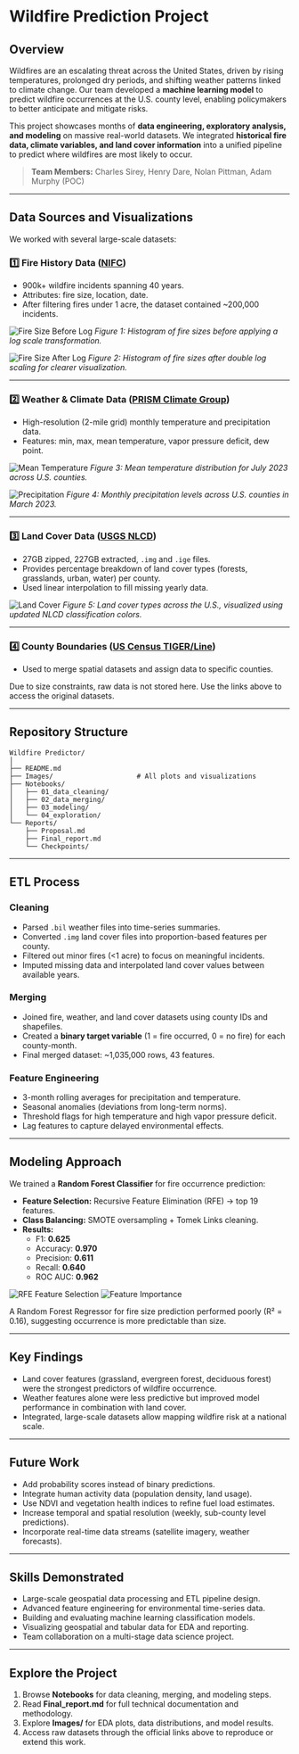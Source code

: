 
# Wildfire Prediction Project

## Overview
Wildfires are an escalating threat across the United States, driven by rising temperatures, prolonged dry periods, and shifting weather patterns linked to climate change. Our team developed a **machine learning model** to predict wildfire occurrences at the U.S. county level, enabling policymakers to better anticipate and mitigate risks.

This project showcases months of **data engineering, exploratory analysis, and modeling** on massive real-world datasets. We integrated **historical fire data, climate variables, and land cover information** into a unified pipeline to predict where wildfires are most likely to occur.

> **Team Members:** Charles Sirey, Henry Dare, Nolan Pittman, Adam Murphy (POC)

---

## Data Sources and Visualizations
We worked with several large-scale datasets:

### 1️⃣ Fire History Data ([NIFC](https://data-nifc.opendata.arcgis.com/search?tags=historic_wildlandfire_opendata%2CCategory))
- 900k+ wildfire incidents spanning 40 years.
- Attributes: fire size, location, date.
- After filtering fires under 1 acre, the dataset contained ~200,000 incidents.

![Fire Size Before Log](Images/Fire_before.png)
*Figure 1: Histogram of fire sizes before applying a log scale transformation.*

![Fire Size After Log](Images/Fire-after.png)
*Figure 2: Histogram of fire sizes after double log scaling for clearer visualization.*

---

### 2️⃣ Weather & Climate Data ([PRISM Climate Group](https://prism.oregonstate.edu/))
- High-resolution (2-mile grid) monthly temperature and precipitation data.
- Features: min, max, mean temperature, vapor pressure deficit, dew point.

![Mean Temperature](Images/meantemp.png)
*Figure 3: Mean temperature distribution for July 2023 across U.S. counties.*

![Precipitation](Images/precipitation.png)
*Figure 4: Monthly precipitation levels across U.S. counties in March 2023.*

---

### 3️⃣ Land Cover Data ([USGS NLCD](https://www.mrlc.gov/data/national-land-cover-database-nlcd-2021))
- 27GB zipped, 227GB extracted, `.img` and `.ige` files.
- Provides percentage breakdown of land cover types (forests, grasslands, urban, water) per county.
- Used linear interpolation to fill missing yearly data.

![Land Cover](Images/Land-cover.png)
*Figure 5: Land cover types across the U.S., visualized using updated NLCD classification colors.*

---

### 4️⃣ County Boundaries ([US Census TIGER/Line](https://www.census.gov/geographies/mapping-files/time-series/geo/tiger-line-file.2023.html#list-tab-790442341))
- Used to merge spatial datasets and assign data to specific counties.

Due to size constraints, raw data is not stored here. Use the links above to access the original datasets.

---

## Repository Structure

```
Wildfire Predictor/
│
├── README.md
├── Images/                     # All plots and visualizations
├── Notebooks/
│   ├── 01_data_cleaning/
│   ├── 02_data_merging/
│   ├── 03_modeling/
│   └── 04_exploration/
└── Reports/
    ├── Proposal.md
    ├── Final_report.md
    └── Checkpoints/
```

---

## ETL Process
### Cleaning
- Parsed `.bil` weather files into time-series summaries.
- Converted `.img` land cover files into proportion-based features per county.
- Filtered out minor fires (<1 acre) to focus on meaningful incidents.
- Imputed missing data and interpolated land cover values between available years.

### Merging
- Joined fire, weather, and land cover datasets using county IDs and shapefiles.
- Created a **binary target variable** (1 = fire occurred, 0 = no fire) for each county-month.
- Final merged dataset: ~1,035,000 rows, 43 features.

### Feature Engineering
- 3-month rolling averages for precipitation and temperature.
- Seasonal anomalies (deviations from long-term norms).
- Threshold flags for high temperature and high vapor pressure deficit.
- Lag features to capture delayed environmental effects.

---

## Modeling Approach
We trained a **Random Forest Classifier** for fire occurrence prediction:
- **Feature Selection:** Recursive Feature Elimination (RFE) → top 19 features.
- **Class Balancing:** SMOTE oversampling + Tomek Links cleaning.
- **Results:**
  - F1: **0.625**
  - Accuracy: **0.970**
  - Precision: **0.611**
  - Recall: **0.640**
  - ROC AUC: **0.962**

![RFE Feature Selection](Images/RFE_feature2.png)
![Feature Importance](Images/feature_importance.png)

A Random Forest Regressor for fire size prediction performed poorly (R² = 0.16), suggesting occurrence is more predictable than size.

---

## Key Findings
- Land cover features (grassland, evergreen forest, deciduous forest) were the strongest predictors of wildfire occurrence.
- Weather features alone were less predictive but improved model performance in combination with land cover.
- Integrated, large-scale datasets allow mapping wildfire risk at a national scale.

---

## Future Work
- Add probability scores instead of binary predictions.
- Integrate human activity data (population density, land usage).
- Use NDVI and vegetation health indices to refine fuel load estimates.
- Increase temporal and spatial resolution (weekly, sub-county level predictions).
- Incorporate real-time data streams (satellite imagery, weather forecasts).

---

## Skills Demonstrated
- Large-scale geospatial data processing and ETL pipeline design.
- Advanced feature engineering for environmental time-series data.
- Building and evaluating machine learning classification models.
- Visualizing geospatial and tabular data for EDA and reporting.
- Team collaboration on a multi-stage data science project.

---

## Explore the Project
1. Browse **Notebooks** for data cleaning, merging, and modeling steps.
2. Read **Final_report.md** for full technical documentation and methodology.
3. Explore **Images/** for EDA plots, data distributions, and model results.
4. Access raw datasets through the official links above to reproduce or extend this work.
```

